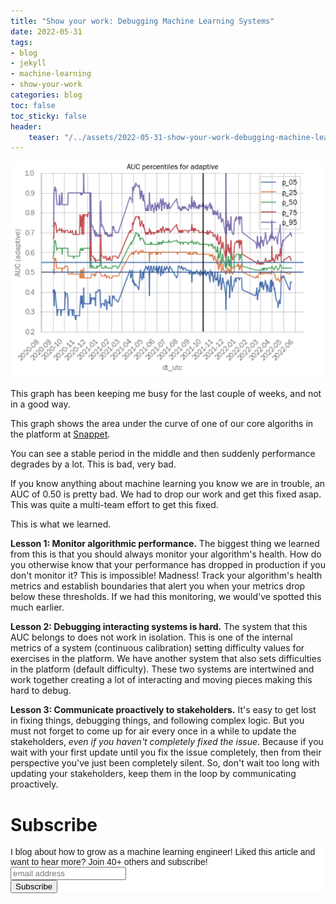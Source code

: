 ```yaml
---
title: "Show your work: Debugging Machine Learning Systems"
date: 2022-05-31
tags:
- blog
- jekyll
- machine-learning
- show-your-work
categories: blog
toc: false
toc_sticky: false
header:
    teaser: "/../assets/2022-05-31-show-your-work-debugging-machine-learning-systems/thumbnail.png"
---
```


![](/../assets/2022-05-31-show-your-work-debugging-machine-learning-systems/2022-05-31-15-23-09.png)

This graph has been keeping me busy for the last couple of weeks, and not in a good way.

This graph shows the area under the curve of one of our core algoriths in the platform at [Snappet](). 

You can see a stable period in the middle and then suddenly performance degrades by a lot. This is bad, very bad.

If you know anything about machine learning you know we are in trouble, an AUC of 0.50 is pretty bad. We had to drop our work and get this fixed asap. This was quite a multi-team effort to get this fixed. 

This is what we learned.

**Lesson 1: Monitor algorithmic performance.**
The biggest thing we learned from this is that you should always monitor your
algorithm's health.  How do you otherwise know that your performance has dropped
in production if you don't monitor it? This is impossible! Madness!  Track your
algorithm's health metrics and establish boundaries that alert you when your
metrics drop below these thresholds. If we had this monitoring, we
would've spotted this much earlier.

**Lesson 2: Debugging interacting systems is hard.** 
The system that this AUC belongs to does not work in isolation.  This is one of
the internal metrics of a system (continuous calibration) setting difficulty
values for exercises in the platform.  We have another system that also sets
difficulties in the platform (default difficulty).  These two systems are
intertwined and work together creating a lot of interacting and moving pieces
making this hard to debug.

**Lesson 3: Communicate proactively to stakeholders.**
It's easy to get lost in fixing things, debugging things, and following complex
logic.  But you must not forget to come up for air every once in a while to
update the stakeholders, *even if you haven't completely fixed the issue*.
Because if you wait with your first update until you fix the issue completely,
then from their perspective you've just been completely silent.  So, don't wait
too long with updating your stakeholders, keep them in the loop by communicating
proactively.

# Subscribe

<!-- Begin Mailchimp Signup Form -->
<link href="//cdn-images.mailchimp.com/embedcode/horizontal-slim-10_7.css" rel="stylesheet" type="text/css">
<style type="text/css">
  #mc_embed_signup{background:#fff; clear:left; font:14px Helvetica,Arial,sans-serif; width:100%;}
  /* Add your own Mailchimp form style overrides in your site stylesheet or in this style block.
     We recommend moving this block and the preceding CSS link to the HEAD of your HTML file. */
</style>
<div id="mc_embed_signup">
<form action="https://gmail.us3.list-manage.com/subscribe/post?u=92fe86c389878585bc87837e8&amp;id=50543deff9" method="post" id="mc-embedded-subscribe-form" name="mc-embedded-subscribe-form" class="validate" target="_blank" novalidate>
    <div id="mc_embed_signup_scroll">
  <label for="mce-EMAIL">I blog about how to grow as a machine learning engineer! Liked this article and want to hear more? Join 40+ others and subscribe!</label>
  <input type="email" value="" name="EMAIL" class="email" id="mce-EMAIL" placeholder="email address" required>
    <!-- real people should not fill this in and expect good things - do not remove this or risk form bot signups-->
    <div style="position: absolute; left: -5000px;" aria-hidden="true"><input type="text" name="b_92fe86c389878585bc87837e8_50543deff9" tabindex="-1" value=""></div>
    <div class="clear"><input type="submit" value="Subscribe" name="subscribe" id="mc-embedded-subscribe" class="button"></div>
    </div>
</form>
</div>
<!--End mc_embed_signup-->
